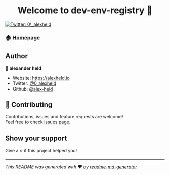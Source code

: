 <h1 align="center">Welcome to dev-env-registry 👋</h1>
<p>
  <a href="https://twitter.com/0\_alexheld" target="_blank">
    <img alt="Twitter: 0\_alexheld" src="https://img.shields.io/twitter/follow/0\_alexheld.svg?style=social" />
  </a>
</p>

### 🏠 [Homepage](https://github.com/alex-held/dev-env)

## Author

👤 **alexander held**

* Website: https://alexheld.io
* Twitter: [@0\_alexheld](https://twitter.com/0\_alexheld)
* Github: [@alex-held](https://github.com/alex-held)

## 🤝 Contributing

Contributions, issues and feature requests are welcome!<br />Feel free to check [issues page](https://github.com/alex-held/dev-env/issues). 

## Show your support

Give a ⭐️ if this project helped you!

***
_This README was generated with ❤️ by [readme-md-generator](https://github.com/kefranabg/readme-md-generator)_